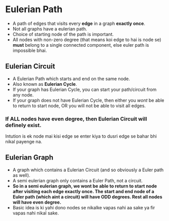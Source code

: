 # Eulerian Path

- A path of edges that visits every **edge** in a graph **exactly once**.
- Not all graphs have a eulerian path.
- Choice of starting node of the path is important.
- All nodes with non-zero degree (that means koi edge to hai is node se) **must** belong to a single connected component, else euler path is impossible bhai.

## Eulerian Circuit

- A Eulerian Path which starts and end on the same node.
- Also known as **Eulerian Cycle**.
- If your graph has Eulerian Cycle, you can start your path/circuit from any node.
- If your graph does not have Eulerian Cycle, then either you _wont_ be able to return to start node, OR you will not be able to visit all edges.

### If ALL nodes have even degree, then Eulerian Circuit will definely exist.

Intution is ek node mai kisi edge se enter kiya to dusri edge se bahar bhi nikal payenge na.

## Eulerian Graph

- A graph which contains a Eulerian Circuit (and so obviously a Euler path as well).
- A semi eulerian graph only contains a Euler Path, not a circuit.
- **So in a semi eulerian graph, we wont be able to return to start node after visiting each edge exactly once. The start and end node of a Euler path (which aint a circuit) will have ODD degrees. Rest all nodes will have even degree.**
- Basic idea is ki yahi dono nodes se nikalke vapas nahi aa sake ya fir vapas nahi nikal sake.
